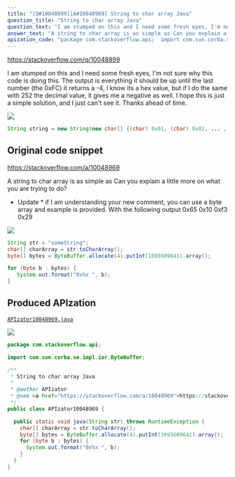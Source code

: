 ```yaml
---
title: "[Q#10048899][A#10048969] String to char array Java"
question_title: "String to char array Java"
question_text: "I am stumped on this and I need some fresh eyes, I'm not sure why this code is doing this. The output is everything it should be up until the last number (the 0xFC) it returns a -4, I know its a hex value, but if I do the same with 252 the decimal value, it gives me a negative as well.  I hope this is just a simple solution, and I just can't see it. Thanks ahead of time."
answer_text: "A string to char array is as simple as Can you explain a little more on what you are trying to do? * Update * if I am understanding your new comment, you can use a byte array and example is provided. With the following output 0x65 0x10 0xf3 0x29"
apization_code: "package com.stackoverflow.api;  import com.sun.corba.se.impl.ior.ByteBuffer;  /**  * String to char array Java  *  * @author APIzator  * @see <a href=\"https://stackoverflow.com/a/10048969\">https://stackoverflow.com/a/10048969</a>  */ public class APIzator10048969 {    public static void java(String str) throws RuntimeException {     char[] charArray = str.toCharArray();     byte[] bytes = ByteBuffer.allocate(4).putInt(1695609641).array();     for (byte b : bytes) {       System.out.format(\"0x%x \", b);     }   } }"
---
```


https://stackoverflow.com/q/10048899

I am stumped on this and I need some fresh eyes, I&#x27;m not sure why this code is doing this.
The output is everything it should be up until the last number (the 0xFC) it returns a -4,
I know its a hex value, but if I do the same with 252 the decimal value, it gives me a negative as well.  I hope this is just a simple solution, and I just can&#x27;t see it.
Thanks ahead of time.


<div class="code-logo"><img src="/stackoverflow.png" /></div>

```java
String string = new String(new char[] {(char) 0x01, (char) 0x02, ... ,(char) 0xFC});
```


## Original code snippet

https://stackoverflow.com/a/10048969

A string to char array is as simple as
Can you explain a little more on what you are trying to do?
* Update *
if I am understanding your new comment, you can use a byte array and example is provided.
With the following output
0x65 0x10 0xf3 0x29

<div class="code-logo"><img src="/stackoverflow.png" /></div>

```java
String str = "someString"; 
char[] charArray = str.toCharArray();
byte[] bytes = ByteBuffer.allocate(4).putInt(1695609641).array();

for (byte b : bytes) {
   System.out.format("0x%x ", b);
}
```

## Produced APIzation

[`APIzator10048969.java`](https://github.com/pasqualesalza/apization-temp-data/raw/master/search/APIzator10048969.java)

<div class="code-logo"><img src="/apizator.png" /></div>

```java
package com.stackoverflow.api;

import com.sun.corba.se.impl.ior.ByteBuffer;

/**
 * String to char array Java
 *
 * @author APIzator
 * @see <a href="https://stackoverflow.com/a/10048969">https://stackoverflow.com/a/10048969</a>
 */
public class APIzator10048969 {

  public static void java(String str) throws RuntimeException {
    char[] charArray = str.toCharArray();
    byte[] bytes = ByteBuffer.allocate(4).putInt(1695609641).array();
    for (byte b : bytes) {
      System.out.format("0x%x ", b);
    }
  }
}

```